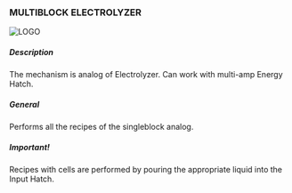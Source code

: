 ### MULTIBLOCK ELECTROLYZER

![LOGO](https://cdn.discordapp.com/attachments/916288528546144256/939506844962005033/electrolyzer.png)

##### Description

The mechanism is analog of Electrolyzer. Can work with multi-amp Energy Hatch.

##### General

Performs all the recipes of the singleblock analog.

##### Important!

Recipes with cells are performed by pouring the appropriate liquid into the Input Hatch.
